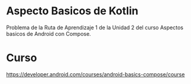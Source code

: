 # Aspecto Basicos de Kotlin
Problema de la Ruta de Aprendizaje 1 de la Unidad 2 del curso Aspectos basicos de Android con Compose.

# Curso
https://developer.android.com/courses/android-basics-compose/course
